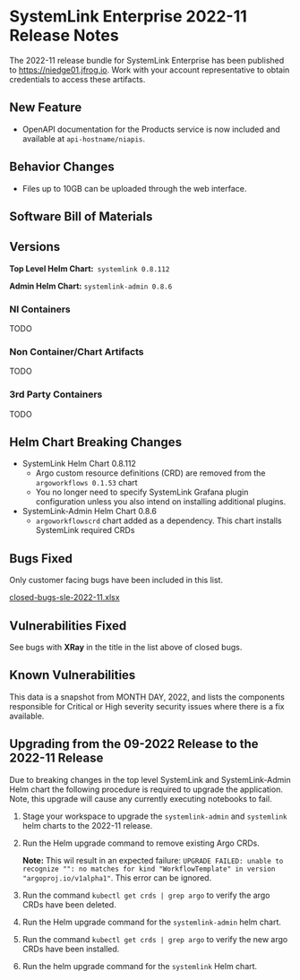 # SystemLink Enterprise 2022-11 Release Notes

The 2022-11 release bundle for SystemLink Enterprise has been published to <https://niedge01.jfrog.io>. Work with your account representative to obtain credentials to access these artifacts.

## New Feature

- OpenAPI documentation for the Products service is now included and available at `api-hostname/niapis`.

## Behavior Changes

- Files up to 10GB can be uploaded through the web interface.

## Software Bill of Materials

<!-- [SLE-SBOM-09-29-2022](SLE-SBOM-09-29-2022). SPDX, JSON, and CDX formats of the SBOM are available. -->

## Versions

**Top Level Helm Chart:** `systemlink 0.8.112`

**Admin Helm Chart:** `systemlink-admin 0.8.6`

### NI Containers

TODO

### Non Container/Chart Artifacts

TODO

### 3rd Party Containers

TODO

## Helm Chart Breaking Changes

- SystemLink Helm Chart 0.8.112
    - Argo custom resource definitions (CRD) are removed from the `argoworkflows 0.1.53` chart
    - You no longer need to specify SystemLink Grafana plugin configuration unless you also intend on installing additional plugins.
- SystemLink-Admin Helm Chart 0.8.6
    - `argoworkflowscrd` chart added as a dependency. This chart installs SystemLink required CRDs

## Bugs Fixed

Only customer facing bugs have been included in this list.

[closed-bugs-sle-2022-11.xlsx](closed-bugs-sle-2022-11.xlsx)

## Vulnerabilities Fixed

See bugs with **XRay** in the title in the list above of closed bugs.

## Known Vulnerabilities

This data is a snapshot from MONTH DAY, 2022, and lists the components responsible for Critical or High severity security issues where there is a fix available.

<!-- [issues-sle-09-27-2022.xlsx](issues-sle-09-27-2022.xlsx) -->

## Upgrading from the 09-2022 Release to the 2022-11 Release

Due to breaking changes in the top level SystemLink and SystemLink-Admin Helm chart the following procedure is required to upgrade the application. Note, this upgrade will cause any currently executing notebooks to fail.

1. Stage your workspace to upgrade the `systemlink-admin` and `systemlink` helm charts to the 2022-11 release.

1. Run the Helm upgrade command to remove existing Argo CRDs.

    **Note:** This wil result in an expected failure: `UPGRADE FAILED: unable to recognize "": no matches for kind "WorkflowTemplate" in version "argoproj.io/v1alpha1"`. This error can be ignored.

1. Run the command `kubectl get crds | grep argo` to verify the argo CRDs have been deleted.

1. Run the Helm upgrade command for the `systemlink-admin` helm chart.

1. Run the command `kubectl get crds | grep argo` to verify the new argo CRDs have been installed.

1. Run the helm upgrade command for the `systemlink` Helm chart.
